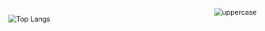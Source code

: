 <img align ="right" src="https://komarev.com/ghpvc/?username=3kl0y47r1&color=blueviolet" alt="uppercase">

![Top Langs](https://github-readme-stats.vercel.app/api/top-langs/?username=3kl0y47r1&layout=compact&theme=tokyonight)


